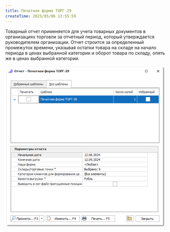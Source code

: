 ```yaml
---
title: Печатная форма ТОРГ-29
createTime: 2025/05/06 13:55:59
---
```

Товарный отчет применяется для учета товарных документов в организациях торговли за отчетный период, который утверждается руководителем организации. Отчет строится за определенный промежуток времени, указывая остатки товара на складе на начало периода в ценах выбранной категории и оборот товара по складу, опять же в ценах выбранной категории.

![](../../../assets/specification/image102.png)



